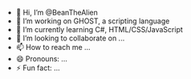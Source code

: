 - 👋 Hi, I’m @BeanTheAlien
- 👀 I’m working on GHOST, a scripting language
- 🌱 I’m currently learning C#, HTML/CSS/JavaScript
- 💞️ I’m looking to collaborate on ...
- 📫 How to reach me ...
- 😄 Pronouns: ...
- ⚡ Fun fact: ...

<!---
BeanTheAlien/BeanTheAlien is a ✨ special ✨ repository because its `README.md` (this file) appears on your GitHub profile.
You can click the Preview link to take a look at your changes.
--->

